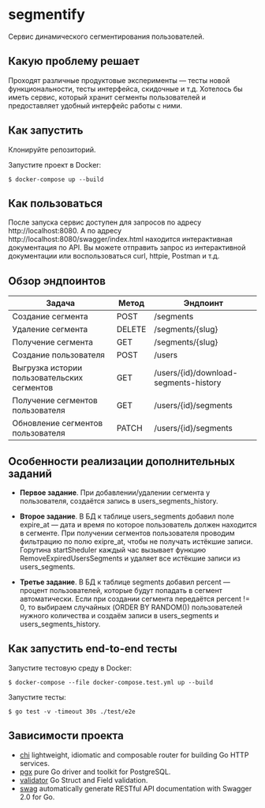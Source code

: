 # segmentify

Сервис динамического сегментирования пользователей.

## Какую проблему решает
Проходят различные продуктовые эксперименты — тесты новой функциональности, тесты интерфейса, скидочные и т.д. Хотелось бы иметь сервис, который хранит сегменты пользователей и предоставляет удобный интерфейс работы с ними.

## Как запустить
Клонируйте репозиторий.

Запустите проект в Docker:
```
$ docker-compose up --build
```

## Как пользоваться
После запуска сервис доступен для запросов по адресу http://localhost:8080.
А по адресу http://localhost:8080/swagger/index.html находится интерактивная документация по API. Вы можете отправить запрос из интерактивной документации или воспользоваться curl, httpie, Postman и т.д.

## Обзор эндпоинтов
| Задача | Метод | Эндпоинт |
| --- | --- | --- |
| Создание сегмента | POST | /segments |
| Удаление сегмента | DELETE | /segments/{slug} |
| Получение сегмента | GET | /segments/{slug} |
| Создание пользователя | POST | /users |
| Выгрузка истории пользовательских сегментов | GET | /users/{id}/download-segments-history |
| Получение сегментов пользователя | GET | /users/{id}/segments |
| Обновление сегментов пользователя | PATCH | /users/{id}/segments |

## Особенности реализации дополнительных заданий
- **Первое задание**. При добавлении/удалении сегмента у пользователя, создаётся запись в users_segments_history.

- **Второе задание**. В БД к таблице users_segments добавил поле expire_at — дата и время по которое пользователь должен находится в сегменте. При получении сегментов пользователя проводим фильтрацию по полю exipre_at, чтобы не получать истёкшие записи. Горутина startSheduler каждый час вызывает функцию RemoveExpiredUsersSegments и удаляет все истёкшие записи из users_segments.

- **Третье задание**. В БД к таблице segments добавил percent — процент пользователей, которые будут попадать в сегмент автоматически. Если при создании сегмента передаётся percent != 0, то выбираем случайных (ORDER BY RANDOM()) пользователей нужного количества и создаём записи в users_segments и users_segments_history.

## Как запустить end-to-end тесты
Запустите тестовую среду в Docker:
```
$ docker-compose --file docker-compose.test.yml up --build
```
Запустите тесты:
```
$ go test -v -timeout 30s ./test/e2e
```

## Зависимости проекта
- [chi](https://github.com/go-chi/chi) lightweight, idiomatic and composable router for building Go HTTP services.
- [pgx](https://github.com/jackc/pgx) pure Go driver and toolkit for PostgreSQL.
- [validator](https://github.com/go-playground/validator) Go Struct and Field validation.
- [swag](https://github.com/swaggo/swag) automatically generate RESTful API documentation with Swagger 2.0 for Go.